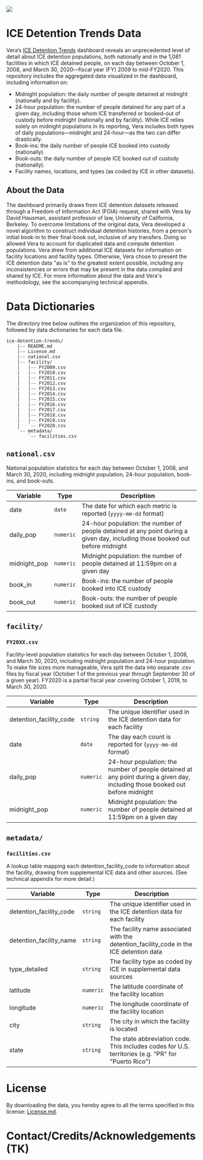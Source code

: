 ![](https://www.vera.org/dist/img/logo_full.svg)

# ICE Detention Trends Data
Vera’s [ICE Detention Trends](http://vera.org/ice-detention-trends) dashboard reveals an unprecedented level of detail about ICE detention populations, both nationally and in the 1,081 facilities in which ICE detained people, on each day between October 1, 2008, and March 30, 2020—fiscal year (FY) 2009 to mid-FY2020.
This repository
includes the aggregated data visualized in the dashboard, including information
on:

- Midnight population: the daily number of people detained at midnight
(nationally and by facility).
- 24-hour population: the number of people detained for any part of a given day,
including those whom ICE transferred or booked-out of custody before midnight
(nationally and by facility). While ICE relies solely on midnight populations in
its reporting, Vera includes both types of daily populations—midnight and
24-hour—as the two can differ drastically.
- Book-ins: the daily number of people ICE booked into custody (nationally).
- Book-outs: the daily number of people ICE booked out of custody (nationally).
- Facility names, locations, and types (as coded by ICE in other datasets).

## About the Data
The dashboard primarily draws from ICE detention datasets released through a
Freedom of Information Act (FOIA) request, shared with Vera by David Hausman,
assistant professor of law, University of California, Berkeley. To overcome
limitations of the original data, Vera developed a novel algorithm to construct
individual detention histories, from a person's initial book-in to their
final-book out, inclusive of any transfers. Doing so allowed Vera to account for
duplicated data and compute detention populations. Vera drew from additional ICE
datasets for information on facility locations and facility types. Otherwise,
Vera chose to present the ICE detention data "as is" to the greatest extent
possible, including any inconsistencies or errors that may be present in the
data compiled and shared by ICE. For more information about the data and Vera's
methodology, see the accompanying technical appendix<!-- TODO: Link here -->.


# Data Dictionaries
The directory tree below outlines the organization of this repository, followed
by data dictionaries for each data file.

```
ice-detention-trends/
    |-- README.md
    |-- License.md
    |-- national.csv
    |-- facility/
    |   |-- FY2009.csv
    |   |-- FY2010.csv
    |   |-- FY2011.csv
    |   |-- FY2012.csv
    |   |-- FY2013.csv
    |   |-- FY2014.csv
    |   |-- FY2015.csv
    |   |-- FY2016.csv
    |   |-- FY2017.csv
    |   |-- FY2018.csv
    |   |-- FY2019.csv
    |   `-- FY2020.csv
    `-- metadata/
        `-- facilities.csv
```

## `national.csv`
National population statistics for each day between October 1, 2008, and March 30,
2020, including midnight population, 24-hour population, book-ins, and
book-outs.

| Variable     | Type      | Description                                                                                                                   |
| ------------ | --------- | ----------------------------------------------------------------------------------------------------------------------------- |
| date         | `date`    | The date for which each metric is reported (`yyyy-mm-dd` format)                                                              |
| daily_pop    | `numeric` | 24-hour population: the number of people detained at any point during a given day, including those booked out before midnight |
| midnight_pop | `numeric` | Midnight population: the number of people detained at 11:59pm on a given day                                                  |
| book_in      | `numeric` | Book-ins: the number of people booked into ICE custody                                                                        |
| book_out     | `numeric` | Book-outs: the number of people booked out of ICE custody                                                                     |


## `facility/`
### `FY20XX.csv`
Facility-level population statistics for each day between October 1, 2008, and March
30, 2020, including midnight population and 24-hour population.  To make file
sizes more manageable, Vera split the data into separate .csv files by fiscal
year (October 1 of the previous year through September 30 of a given year).
FY2020 is a partial fiscal year covering October 1, 2019, to March 30, 2020.

| Variable                | Type      | Description                                                                                                                   |
| ----------------------- | --------- | ----------------------------------------------------------------------------------------------------------------------------- |
| detention_facility_code | `string`  | The unique identifier used in the ICE detention data for each facility                                                        |
| date                    | `date`    | The day each count is reported for (`yyyy-mm-dd` format)                                                                      |
| daily_pop               | `numeric` | 24-hour population: the number of people detained at any point during a given day, including those booked out before midnight |
| midnight_pop            | `numeric` | Midnight population: the number of people detained at 11:59pm on a given day                                                  |

## `metadata/`
### `facilities.csv`
A lookup table mapping each detention_facility_code to information about the
facility, drawing from supplemental ICE data and other sources. (See technical
appendix for more detail.)

| Variable                | Type      | Description                                                                                        |
| ----------------------- | --------- | -------------------------------------------------------------------------------------------------- |
| detention_facility_code | `string`  | The unique identifier used in the ICE detention data for each facility                             |
| detention_facility_name | `string`  | The facility name associated with the detention_facility_code in the ICE detention data            |
| type_detailed           | `string`  | The facility type as coded by ICE in supplemental data sources                                     |
| latitude                | `numeric` | The latitude coordinate of the facility location                                                   |
| longitude               | `numeric` | The longitude coordinate of the facility location                                                  |
| city                    | `string`  | The city in which the facility is located                                                          |
| state                   | `string`  | The state abbreviation code. This includes codes for U.S. territories (e.g. "PR" for "Puerto Rico") |

# License
By downloading the data, you hereby agree to all the terms specified in this
license: [License.md](License.md).

# Contact/Credits/Acknowledgements (TK)
